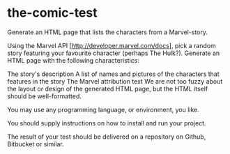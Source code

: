 # the-comic-test
Generate an HTML page that lists the characters from a Marvel-story.

Using the Marvel API [http://developer.marvel.com/docs], pick a random story featuring your favourite character (perhaps The Hulk?). Generate an HTML page with the following characteristics:

The story's description
A list of names and pictures of the characters that features in the story
The Marvel attribution text
We are not too fuzzy about the layout or design of the generated HTML page, but the HTML itself should be well-formatted.

You may use any programming language, or environment, you like.

You should supply instructions on how to install and run your project.

The result of your test should be delivered on a repository on Github, Bitbucket or similar.
